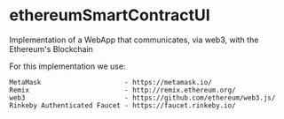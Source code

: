 # ethereumSmartContractUI

Implementation of a WebApp that communicates, via web3, with the Ethereum's Blockchain

For this implementation we use:

	MetaMask					 - https://metamask.io/
	Remix						 - http://remix.ethereum.org/
	web3 						 - https://github.com/ethereum/web3.js/
	Rinkeby Authenticated Faucet - https://faucet.rinkeby.io/
